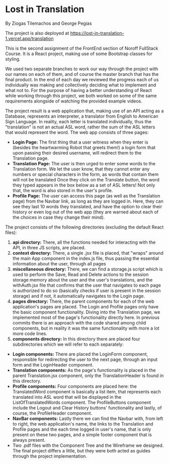 # **Lost in Translation**

By Ziogas Tilemachos and George Pegias

The project is also deployed at https://lost-in-translation-1.vercel.app/translation

This is the second assignment of the FrontEnd section of Noroff FullStack Course. It is a React project, making use of some Bootstrap classes for styling.

We used two separate branches to work our way through the project with our names on each of them, and of course the master branch that has the final product. In the end of each day we reviewed the progress each of us individually was making and collectively deciding what to implement and what not to. For the purpose of having a better understanding of React while working through this project, we both worked on some of the same requirements alongside of watching the provided example videos.

The project result is a web application that, making use of an API acting as a Database, represents an interpreter, a translator from English to American Sign Language. In reality, each letter is translated individually, thus the "translation" is not an actual ASL word, rather the sum of the ASL letters that would represent the word. The web app consists of three pages:

- **Login Page:**   The first thing that a user witness when they enter is (besides the heartwarming Robot that greets them!) a login form that upon passing their desired username, will redirect them to the Translation page.
- **Translation Page:**  The user is then urged to enter some words to the Translation form. We let the user know, that they cannot enter any numbers or special characters in the form, as words that contain them will not be translated Once they click on the Translate button, the word they typed appears in the box below as a set of ASL letters! Not only that, the word is also stored in the user's profile.
- **Profile Page:**  The user can access this page (as well as the Translation page) from the Navbar link, as long as they are logged in. Here, they can see they last 10 words they translated, and have the option to clear their history or even log out of the web app (they are warned about each of the choices in case they change their mind).

The project consists of the following directories (excluding the default React files):

  1. **api directory:** There, all the functions needed for interacting with the API, in three JS scripts, are placed.
  2. **context directory:** There, a single .jsx file is placed, that "wraps" around the main App component in the index.js file, thus passing the essential information about the user, through all pages
  3. **miscellaneous directory:** There, we can find a storage.js script which is used to perform the Save, Read and Delete actions to the session storage memory about the user and the user's translations, and the withAuth.jsx file that confirms that the user that navigates to each page is authorized to do so (basically checks if user is present in the session storage) and if not, it automatically navigates to the Login page.
  4. **pages directory:** There, the parent components for each of the web application's pages are placed. The Login and Profile pages only have the basic component functionality. Diving into the Translation page, we implemented most of the page's functionality directly here. In previous commits there is an approach with the code shared among child components, but in reality it was the same functionality with more a lot more code lines.
  5. **components directory:** In this directory there are placed four subdirectories which we will refer to each separately:
  - **Login components:** There are placed the LoginForm component, responsible for redirecting the user to the next page, through an input form and the LoginHeader component.
  - **Translation components:** As the page's functionality is placed in the parent Translation.jsx component, only the TranslationHeader is found in this directory.
  - **Profile components:** Four components are placed here: the TranslatedWord component is basically a list item, that represents each translated into ASL word that will be displayed in the ListOfTranslatedWords component. The ProfileButtons component include the Logout and Clear History buttons' functionality and lastly, of course, the ProfileHeader component.
  - **NavBar components:** Lastly there we can find the Navbar with, from left to right, the web application's name, the links to the Translation and Profile pages and the each time logged in user's name, that is only present on these two pages, and a simple footer component that is always present.
  - Two .pdf files with the Component Tree and the Wireframe we designed. The final project differs a little, but they were both acted as guides through the project implementation.
